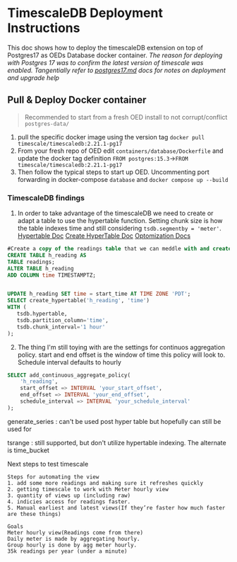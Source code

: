 # TimescaleDB Deployment Instructions

This doc shows how to deploy the timescaleDB extension on top of Postgres17 as OEDs Database docker container.
*The reason for deploying with Postgres 17 was to confirm the latest version of timescale was enabled. Tangentially refer to [postgres17.md](../postgres17/postgres17.md) docs for notes on deployment and upgrade help*


## Pull & Deploy Docker container
> Recommended to start from a fresh OED install to not corrupt/conflict `postgres-data/`

1. pull the specific docker image using the version tag ```docker pull timescale/timescaledb:2.21.1-pg17```
2. From your fresh repo of OED edit `containers/database/Dockerfile` and update the docker tag definition
   `FROM postgres:15.3`->`FROM timescale/timescaledb:2.21.1-pg17`
3. Then follow the typical steps to start up OED. Uncommenting port forwarding in docker-compose `database` and `docker compose up --build`


### TimescaleDB findings

1. In order to take advantage of the timescaleDB we need to create or adapt a table to use the hypertable function. Setting chunk size is how the table indexes time and still considering `tsdb.segmentby = 'meter'`. [Hypertable Doc](https://docs.tigerdata.com/use-timescale/latest/hypertables/) [Create HyperTable Doc](https://docs.tigerdata.com/api/latest/hypertable/create_hypertable/#arguments) [Optomization Docs](https://docs.tigerdata.com/use-timescale/latest/hypertables/improve-query-performance/#optimize-hypertable-chunk-intervals/)
``` sql
#Create a copy of the readings table that we can meddle with and create a new colomn for hypertable to support(requires TIMESTAMPTZ)
CREATE TABLE h_reading AS 
TABLE readings;
ALTER TABLE h_reading
ADD COLUMN time TIMESTAMPTZ;


UPDATE h_reading SET time = start_time AT TIME ZONE 'PDT';
SELECT create_hypertable('h_reading', 'time')
WITH (
   tsdb.hypertable,
   tsdb.partition_column='time',
   tsdb.chunk_interval='1 hour'
);
 ```
2. The thing I'm still toying with are the settings for continuos aggregation policy. start and end offset is the window of time this policy will look to. Schedule interval defaults to hourly
```sql
SELECT add_continuous_aggregate_policy(
    'h_reading',
    start_offset => INTERVAL 'your_start_offset',
    end_offset => INTERVAL 'your_end_offset',
    schedule_interval => INTERVAL 'your_schedule_interval'
);
```

generate_series 
: can't be used post hyper table but hopefully can still be used for

tsrange
: still supported, but don't utilize hypertable indexing. The alternate is time_bucket

Next steps to test timescale
```
Steps for automating the view
1. add some more readings and making sure it refreshes quickly
2. getting timescale to work with Meter hourly view
3. quantity of views up (including raw)
4. indicies access for readings faster. 
5. Manual earliest and latest views(If they’re faster how much faster are these things)

Goals
Meter hourly view(Readings come from there)
Daily meter is made by aggregating hourly.
Group hourly is done by agg meter hourly.
35k readings per year (under a minute)
```
